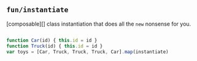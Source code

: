 ## `fun/instantiate`

[composable][] class instantiation that does all the `new` nonsense for you.

```javascript

function Car(id) { this.id = id }
function Truck(id) { this.id = id }
var toys = [Car, Truck, Truck, Truck, Car].map(instantiate)
```

